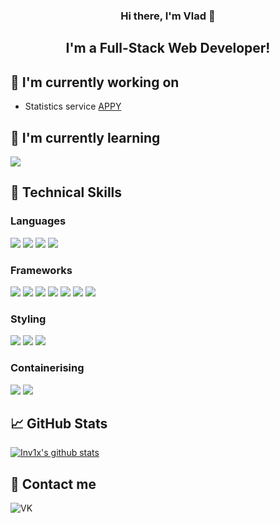<h3 align="center">
Hi there, I'm Vlad 👋 
</h3> 

<h2 align="center">
I'm a Full-Stack Web Developer!
</h2> 

## 🔭 I'm currently working on

- Statistics service [APPY](https://appy.by)

## 🌱 I'm currently learning

![](https://img.shields.io/badge/-.NET_MAUI-512BD4?logo=.net&logoColor=white&style=for-the-badge)

## 💼 Technical Skills

### Languages

![](https://img.shields.io/badge/-Python-3776AB?logo=python&logoColor=white&style=for-the-badge)
![](https://img.shields.io/badge/-C_Sharp-239120?logo=csharp&logoColor=white&style=for-the-badge)
![](https://img.shields.io/badge/-Typescript-3178C6?logo=typescript&logoColor=white&style=for-the-badge)
![](https://img.shields.io/badge/-Javascript-F7DF1E?logo=javascript&logoColor=white&style=for-the-badge)

### Frameworks
![](https://img.shields.io/badge/-Django-092E20?logo=django&logoColor=white&style=for-the-badge)
![](https://img.shields.io/badge/-ASP.NET_Core-512BD4?logo=.net&logoColor=white&style=for-the-badge)
![](https://img.shields.io/badge/-Astro-FF5D01?logo=astro&logoColor=white&style=for-the-badge)
![](https://img.shields.io/badge/-Svelte-FF3E00?logo=svelte&logoColor=white&style=for-the-badge)
![](https://img.shields.io/badge/-Solid-2C4F7C?logo=solid&logoColor=white&style=for-the-badge)
![](https://img.shields.io/badge/-React-61DAFB?logo=react&logoColor=white&style=for-the-badge)
![](https://img.shields.io/badge/-Electron-47848F?logo=electron&logoColor=white&style=for-the-badge)

### Styling
![](https://img.shields.io/badge/-Sass-CC6699?logo=sass&logoColor=white&style=for-the-badge)
![](https://img.shields.io/badge/-Tailwind_CSS-06B6D4?logo=tailwindcss&logoColor=white&style=for-the-badge)
![](https://img.shields.io/badge/-Bootstrap-7952B3?logo=bootstrap&logoColor=white&style=for-the-badge)

### Containerising
![](https://img.shields.io/badge/-Docker-2496ED?logo=docker&logoColor=white&style=for-the-badge)
![](https://img.shields.io/badge/-Kubernetes-3970E4?logo=kubernetes&logoColor=white&style=for-the-badge)

## 📈 GitHub Stats 

[![Inv1x's github stats](https://github-readme-stats.vercel.app/api?username=Inv1x&count_private=true&theme=dark)](https://github.com/Inv1x)

## 🤝 Contact me
<a href="https://vk.com/inv1x"><img align="left" src="https://img.shields.io/badge/-VK-0077FF?logo=vk&logoColor=white&style=for-the-badge" alt="VK"/></a>
